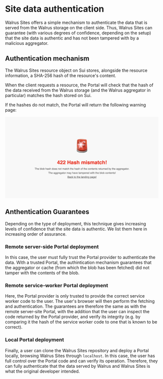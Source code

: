 # Site data authentication

Walrus Sites offers a simple mechanism to authenticate the data that is served from the Walrus
storage on the client side. Thus, Walrus Sites can guarantee (with various degrees of confidence,
depending on the setup) that the site data is authentic and has not been tampered with by a
malicious aggregator.

## Authentication mechanism

The Walrus Sites resource object on Sui stores, alongside the resource information, a SHA-256 hash
of the resource's content.

When the client requests a resource, the Portal will check that the hash of the data received from
the Walrus storage (and the Walrus aggregator in particular) matches the hash stored on Sui.

If the hashes do not match, the Portal will return the following warning page:

![Hash mismatch warning page](../assets/walrus-sites-hash-mismatch.png)

## Anthentication Guarantees

Depending on the type of deployment, this technique gives increasing levels of confidence that the
site data is authentic. We list them here in increasing order of assurance.

### Remote server-side Portal deployment

In this case, the user must fully trust the Portal provider to authenticate the data. With a trusted
Portal, the authintication mechanism guarantees that the aggregator or cache (from which the blob
has been fetched) did not tamper with the contents of the blob.

### Remote service-worker Portal deployment

Here, the Portal provider is only trusted to provide the correct service worker code to the user.
The user's browser will then perform the fetching and authentication. The guarantees are therefore
the same as with the remote server-site Portal, with the addition that the user can inspect the code
returned by the Portal provider, and verify its integrity (e.g. by comparing it the hash of the
service worker code to one that is known to be correct).

### Local Portal deployment

Finally, a user can clone the Walrus Sites repository and deploy a Portal locally, browsing Walrus
Sites through `localhost`. In this case, the user has full control over the Portal code and can
verify its operation. Therefore, they can fully authenticate that the data served by Walrus and
Walrus Sites is what the original developer intended.
